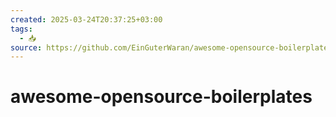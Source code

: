 ```yaml
---
created: 2025-03-24T20:37:25+03:00
tags:
  - 📥
source: https://github.com/EinGuterWaran/awesome-opensource-boilerplates?tab=readme-ov-file
---
```


# awesome-opensource-boilerplates
